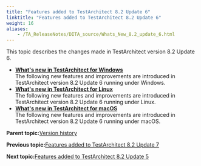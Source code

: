 ```yaml
--- 
title: "Features added to TestArchitect 8.2 Update 6"
linktitle: "Features added to TestArchitect 8.2 Update 6"
weight: 16
aliases: 
    - /TA_ReleaseNotes/DITA_source/Whats_New_8.2_update_6.html
---
```


This topic describes the changes made in TestArchitect version 8.2 Update 6.

-   **[What's new in TestArchitect for Windows](/TA_ReleaseNotes/DITA_source/Whats_New_8.2_update_6_Windows.html)**  
The following new features and improvements are introduced in TestArchitect version 8.2 Update 6 running under Windows.
-   **[What's new in TestArchitect for Linux](/TA_ReleaseNotes/DITA_source/Whats_New_8_update_6_Linux.html)**  
The following new features and improvements are introduced in TestArchitect version 8.2 Update 6 running under Linux.
-   **[What's new in TestArchitect for macOS](/TA_ReleaseNotes/DITA_source/Whats_New_8.2_update_6_Mac.html)**  
The following new features and improvements are introduced in TestArchitect version 8.2 Update 6 running under macOS.

**Parent topic:**[Version history](/TA_ReleaseNotes/DITA_source/Version_History.html)

**Previous topic:**[Features added to TestArchitect 8.2 Update 7](/TA_ReleaseNotes/DITA_source/Whats_New_8.2_update_7.html)

**Next topic:**[Features added to TestArchitect 8.2 Update 5](/TA_ReleaseNotes/DITA_source/Whats_New_8.2_update_5.html)

